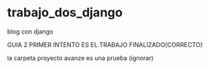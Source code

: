 # trabajo_dos_django
blog con django 


GUIA 2 PRIMER INTENTO ES EL TRABAJO FINALIZADO(CORRECTO)


la carpeta proyecto avanze es una prueba (ignorar)
